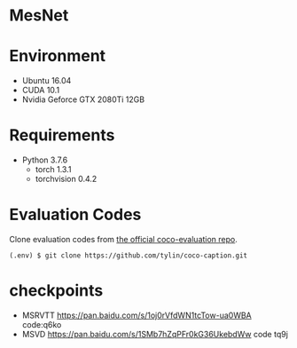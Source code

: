 # MesNet

# Environment

* Ubuntu 16.04
* CUDA 10.1
* Nvidia Geforce GTX 2080Ti 12GB


# Requirements

* Python 3.7.6
  * torch 1.3.1
  * torchvision 0.4.2



#  Evaluation Codes

Clone evaluation codes from [the official coco-evaluation repo](https://github.com/tylin/coco-caption).

   ```
   (.env) $ git clone https://github.com/tylin/coco-caption.git

   ```

# checkpoints
* MSRVTT https://pan.baidu.com/s/1oj0rVfdWN1tcTow-ua0WBA  code:q6ko
* MSVD  https://pan.baidu.com/s/1SMb7hZqPFr0kG36UkebdWw   code tq9j
